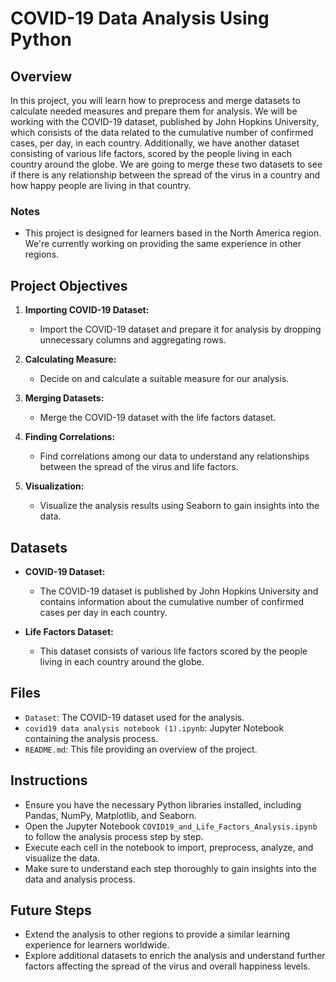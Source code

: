 # COVID-19 Data Analysis Using Python

## Overview

In this project, you will learn how to preprocess and merge datasets to calculate needed measures and prepare them for analysis. We will be working with the COVID-19 dataset, published by John Hopkins University, which consists of the data related to the cumulative number of confirmed cases, per day, in each country. Additionally, we have another dataset consisting of various life factors, scored by the people living in each country around the globe. We are going to merge these two datasets to see if there is any relationship between the spread of the virus in a country and how happy people are living in that country.

### Notes

- This project is designed for learners based in the North America region. We're currently working on providing the same experience in other regions.

## Project Objectives

1. **Importing COVID-19 Dataset:**
   - Import the COVID-19 dataset and prepare it for analysis by dropping unnecessary columns and aggregating rows.

2. **Calculating Measure:**
   - Decide on and calculate a suitable measure for our analysis.

3. **Merging Datasets:**
   - Merge the COVID-19 dataset with the life factors dataset.

4. **Finding Correlations:**
   - Find correlations among our data to understand any relationships between the spread of the virus and life factors.

5. **Visualization:**
   - Visualize the analysis results using Seaborn to gain insights into the data.

## Datasets

- **COVID-19 Dataset:** 
  - The COVID-19 dataset is published by John Hopkins University and contains information about the cumulative number of confirmed cases per day in each country.

- **Life Factors Dataset:**
  - This dataset consists of various life factors scored by the people living in each country around the globe.

## Files

- `Dataset`: The COVID-19 dataset used for the analysis.
- `covid19 data analysis notebook (1).ipynb`: Jupyter Notebook containing the analysis process.
- `README.md`: This file providing an overview of the project.

## Instructions

- Ensure you have the necessary Python libraries installed, including Pandas, NumPy, Matplotlib, and Seaborn.
- Open the Jupyter Notebook `COVID19_and_Life_Factors_Analysis.ipynb` to follow the analysis process step by step.
- Execute each cell in the notebook to import, preprocess, analyze, and visualize the data.
- Make sure to understand each step thoroughly to gain insights into the data and analysis process.

## Future Steps

- Extend the analysis to other regions to provide a similar learning experience for learners worldwide.
- Explore additional datasets to enrich the analysis and understand further factors affecting the spread of the virus and overall happiness levels.

